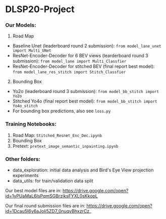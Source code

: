 # DLSP20-Project

### Our Models:
1. Road Map
- Baseline Unet (leaderboard round 2 submission): ```from model_lane_unet import Multi_UNet```
- ResNet-Encoder-Decoder for 6 BEV views (learderboard round 3 submission): ```from model_lane import Multi_Classfier```
- ResNet-Encoder-Decoder for stitched BEV (final report best model): ```from model_lane_res_stitch import Stitch_Classfier```

2. Bounding Box
- Yo2o (leaderboard round 3 submission): ```from model_bb_stitch import Yo2o``` 
- Stitched Yo4o (final report best model): ```from model_bb_stitch import Yo4o_stitch``` 
- For bounding box predictions, also see ```loss.py```

### Training Notebooks:
1. Road Map: ```Stitched_Resnet_Enc_Dec.ipynb```
2. Bounding Box
3. Pretext: ```pretext_image_semantic_inpainting.ipynb```

### Other folders:
- data_exploration: initial data analysis and Bird's Eye View projection experiments
- data_utils: for train/validation data split

Our best model files are in: https://drive.google.com/open?id=1yPUaMaL6IsPqmSGBrziksFYXL0sKkopL

Our final round submission files are in: https://drive.google.com/open?id=1Dcau5I6y6aJoIi5ZD7_0nuqvBhxzrCz_
